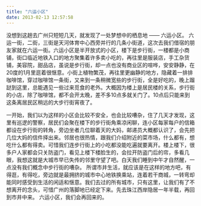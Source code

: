 ```yaml
---
title: "六运小区"
date: 2013-02-13 12:57:58
---
```


没想到这趟去广州只短短几天，就发现了一处梦想中的栖息地 —— 六运小区。 六运一街，二街，三街是天河体育中心西旁并行的几条小街道，这次去我们借宿的朋友家就在六运一街。六运小区是半开放式的小区，楼下是步行街，一楼都是小商铺，街口临近地铁入口的地方聚集着许多卖小吃的，再往里是服装店，手工杂货铺，美容院，甜品店，虽说是步行街，却一点也没有商业区的喧哗，安安静静，在20度的1月里逛着很惬意。小街上植物繁茂，再往里更幽静的地方，隐藏着一排排咖啡馆，穿过咖啡馆一条街，又来到一条稍微宽些的步行街，全是好吃的，晚上蹓跶到这里，总能遇见一些过来觅食的老外。大概因为楼上是居民楼的关系，步行街的小店，除了咖啡馆，都不会开太晚，差不多10点多就关门了。10点后只能来到这条离居民区稍远的大步行街宵夜了。 

一开始，我们以为这样的小区会比较不安全，也会比较嘈杂，住了几天才发现，这里有巡逻的警察，居民们会聚在楼下的步行街角乘凉闲聊，连小区每家每户的信箱都设在步行街的转角，旁边坐者几位聊着天的大妈，邮递员大概都认识了，会先把几位大妈的信件择出来。邻居也很热情，跟我们介绍附近的菜市场，什么都有，想吃什么都有得卖。可惜我们连步行街上的小吃都没能吃遍就要离开。楼上楼下，很多户人家都会只关防盗门，看见上楼下楼脸生的，会拉开防盗门后的帘，多看几眼，我想这就是大城市早已失传的邻里守望了吧。白天我们睡到中午才自然醒，一点没有我们概念中步行街的嘈杂。 所谓市井生活，就应该是在这样的地方吧，有得逛，有得吃，旁边就是最拥挤的城市中心地铁换乘站，连着若干商城，一转弯却能同时感受到生活的闲适和惬意。我们去过的所有城市，只有这里，让我们有了不想离开的念头，可惜广州的落脚地已经定下来。先去珠江西岸隐居一年半载，再回到市井中来。 六运小区，我们会再回来的。